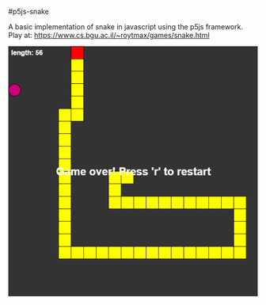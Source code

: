 #p5js-snake

A basic implementation of snake in javascript using the p5js framework. Play at: https://www.cs.bgu.ac.il/~roytmax/games/snake.html

![alt tag](https://raw.githubusercontent.com/imax531/p5js-snake/master/readme-img.png)
